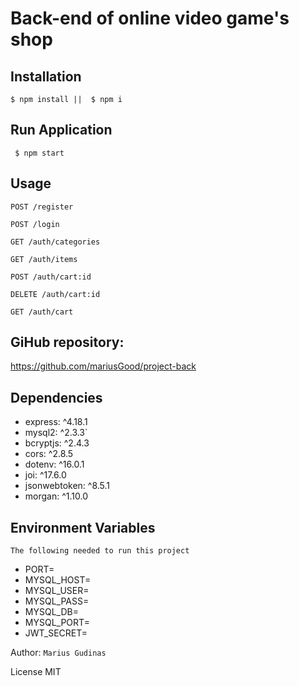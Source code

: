 # Back-end of online video game's shop

## Installation

```
$ npm install ||  $ npm i
```

## Run Application

```
 $ npm start
```

## Usage

`POST /register`

`POST /login`

`GET /auth/categories`

`GET /auth/items`

`POST /auth/cart:id`

`DELETE /auth/cart:id`

`GET /auth/cart`

## GiHub repository:

https://github.com/mariusGood/project-back

## Dependencies

- express: ^4.18.1
- mysql2: ^2.3.3`
- bcryptjs: ^2.4.3
- cors: ^2.8.5
- dotenv: ^16.0.1
- joi: ^17.6.0
- jsonwebtoken: ^8.5.1
- morgan: ^1.10.0

## Environment Variables

`The following needed to run this project`

- PORT=
- MYSQL_HOST=
- MYSQL_USER=
- MYSQL_PASS=
- MYSQL_DB=
- MYSQL_PORT=
- JWT_SECRET=

Author:
`Marius Gudinas`

License
MIT
